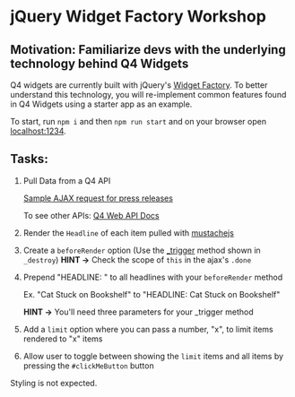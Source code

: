 # jQuery Widget Factory Workshop

## Motivation: Familiarize devs with the underlying technology behind Q4 Widgets

Q4 widgets are currently built with jQuery's [Widget Factory](https://jqueryui.com/widget/). To better understand this technology, you will re-implement common features found in Q4 Widgets using a starter app as an example.

To start, run `npm i` and then `npm run start` and on your browser open [localhost:1234](http://localhost:1234).

## Tasks:
1. Pull Data from a Q4 API

    [Sample AJAX request for press releases](https://jsfiddle.net/bhaagmarway/7901hov8/10/)

    To see other APIs: [Q4 Web API Docs](http://documentation.q4websystems.com/home)


2. Render the `Headline` of each item pulled with [mustachejs](https://jsfiddle.net/bhaagmarway/a4e5yurb/40/)
3. Create a `beforeRender` option (Use the [_trigger](https://api.jqueryui.com/jquery.widget/#method-_trigger) method shown in `_destroy`)
    **HINT ->** Check the scope of `this` in the ajax's `.done`
4. Prepend "HEADLINE: " to all headlines with your `beforeRender` method

    Ex. "Cat Stuck on Bookshelf" to "HEADLINE: Cat Stuck on Bookshelf"

    **HINT ->** You'll need three parameters for your _trigger method

5. Add a `limit` option where you can pass a number, "x", to limit items rendered to "x" items
6. Allow user to toggle between showing the `limit` items and all items by pressing the `#clickMeButton` button

Styling is not expected.
